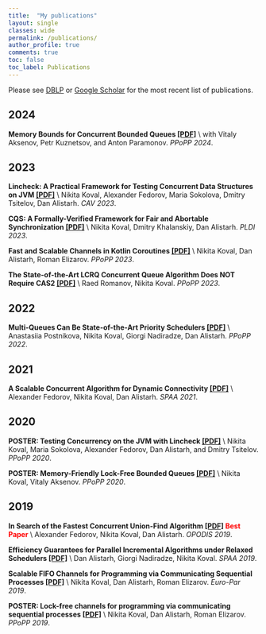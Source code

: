 ```yaml
---
title:  "My publications"
layout: single
classes: wide
permalink: /publications/
author_profile: true
comments: true
toc: false
toc_label: Publications
---
```


Please see [DBLP](https://dblp.org/pid/235/2563.html) or [Google Scholar](https://scholar.google.com/citations?user=6ehffhoAAAAJ&hl=en) for the most recent list of publications.

## 2024

**Memory Bounds for Concurrent Bounded Queues [\[PDF\]](/publications/ppopp24-bounded-queues.pdf)** <a id="ppopp24-bounded-queues"/>\\
with Vitaly Aksenov, Petr Kuznetsov, and Anton Paramonov. *PPoPP 2024*.

## 2023

**Lincheck: A Practical Framework for Testing Concurrent Data Structures on JVM [\[PDF\]](/publications/cav23-lincheck.pdf)** <a id="cav23-lincheck"/>\\
Nikita Koval, Alexander Fedorov, Maria Sokolova, Dmitry Tsitelov, Dan Alistarh. *CAV 2023*.

**CQS: A Formally-Verified Framework for Fair and Abortable Synchronization [\[PDF\]](/publications/pldi23-cqs.pdf)** <a id="pldi23-cqs"/>\\
Nikita Koval, Dmitry Khalanskiy, Dan Alistarh. *PLDI 2023*.

**Fast and Scalable Channels in Kotlin Coroutines [\[PDF\]](/publications/ppopp23-channels.pdf)** <a id="ppopp23-channels"/>\\
Nikita Koval, Dan Alistarh, Roman Elizarov. *PPoPP 2023*.

**The State-of-the-Art LCRQ Concurrent Queue Algorithm Does NOT Require CAS2 [\[PDF\]](/publications/ppopp23-lprq.pdf)** <a id="ppopp23-lprq"/>\\
Raed Romanov, Nikita Koval. *PPoPP 2023*.


## 2022

**Multi-Queues Can Be State-of-the-Art Priority Schedulers [\[PDF\]](/publications/ppopp22-smq.pdf)** <a id="ppopp22-smq"/>\\
Anastasiia Postnikova, Nikita Koval, Giorgi Nadiradze, Dan Alistarh. *PPoPP 2022*.

## 2021

**A Scalable Concurrent Algorithm for Dynamic Connectivity [\[PDF\]](/publications/spaa21-dynamic-connectivity.pdf)** <a id="spaa21-dynamic-connectivity"/>\\
Alexander Fedorov, Nikita Koval, Dan Alistarh. *SPAA 2021*.


## 2020

**POSTER: Testing Concurrency on the JVM with Lincheck [\[PDF\]](/publications/ppopp20-lincheck.pdf)** <a id="ppopp20-lincheck"/>\\
Nikita Koval, Maria Sokolova, Alexander Fedorov, Dan Alistarh, and Dmitry Tsitelov. *PPoPP 2020*.

**POSTER: Memory-Friendly Lock-Free Bounded Queues [\[PDF\]](/publications/ppopp20-queues.pdf)** <a id="ppopp20-bounded-queues"/>\\
Nikita Koval, Vitaly Aksenov. *PPoPP 2020*.


## 2019

**In Search of the Fastest Concurrent Union-Find Algorithm [\[PDF\]](/publications/opodis19-dsu.pdf) <span style="color: red">Best Paper</span>** <a id="opodis19-union-find"/>\\
Alexander Fedorov, Nikita Koval, Dan Alistarh. *OPODIS 2019*.

**Efficiency Guarantees for Parallel Incremental Algorithms under Relaxed Schedulers [\[PDF\]](/publications/spaa19-relaxed-schedulers.pdf)** <a id="spaa19-mq"/>\\
Dan Alistarh, Giorgi Nadiradze, Nikita Koval. *SPAA 2019*.

**Scalable FIFO Channels for Programming via Communicating Sequential Processes [\[PDF\]](/publications/europar19-channels.pdf)** <a id="europar19-channels"/>\\
Nikita Koval, Dan Alistarh, Roman Elizarov. *Euro-Par 2019*.

**POSTER: Lock-free channels for programming via communicating sequential processes [\[PDF\]](/publications/ppopp19-channels.pdf)** <a id="ppopp19-channels"/>\\
Nikita Koval, Dan Alistarh, Roman Elizarov. *PPoPP 2019*.
